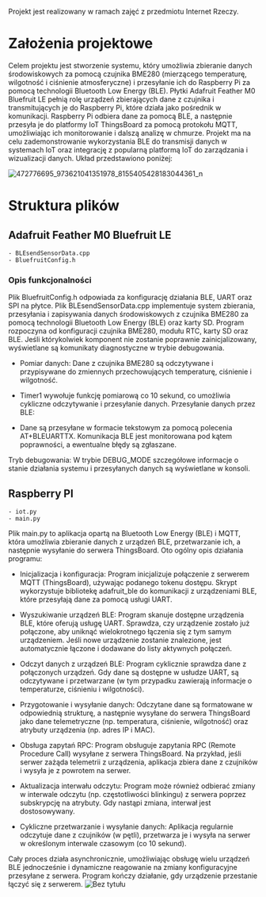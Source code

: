 Projekt jest realizowany w ramach zajęć z przedmiotu Internet Rzeczy.

# Założenia projektowe
Celem projektu jest stworzenie systemu, który umożliwia zbieranie danych środowiskowych za pomocą czujnika BME280 (mierzącego temperaturę, wilgotność i ciśnienie atmosferyczne) i przesyłanie ich do Raspberry Pi za pomocą technologii Bluetooth Low Energy (BLE). Płytki Adafruit Feather M0 Bluefruit LE pełnią rolę urządzeń zbierających dane z czujnika i transmitujących je do Raspberry Pi, które działa jako pośrednik w komunikacji. Raspberry Pi odbiera dane za pomocą BLE, a następnie przesyła je do platformy IoT ThingsBoard za pomocą protokołu MQTT, umożliwiając ich monitorowanie i dalszą analizę w chmurze. Projekt ma na celu zademonstrowanie wykorzystania BLE do transmisji danych w systemach IoT oraz integrację z popularną platformą IoT do zarządzania i wizualizacji danych. Układ przedstawiono poniżej:

![472776695_973621041351978_8155405428183044361_n](https://github.com/user-attachments/assets/dd81927d-4d83-4f3d-a32c-c4294b5b76fc)


# Struktura plików
## Adafruit Feather M0 Bluefruit LE
```
- BLEsendSensorData.cpp
- BluefruitConfig.h
```
### Opis funkcjonalności
Plik BluefruitConfig.h odpowiada za konfigurację działania BLE, UART oraz SPI na płytce. 
Plik BLEsendSensorData.cpp implementuje system zbierania, przesyłania i zapisywania danych środowiskowych z czujnika BME280 za pomocą technologii Bluetooth Low Energy (BLE) oraz karty SD. 
Program rozpoczyna od konfiguracji czujnika BME280, modułu RTC, karty SD oraz BLE. Jeśli którykolwiek komponent nie zostanie poprawnie zainicjalizowany, wyświetlane są komunikaty diagnostyczne w trybie debugowania.
- Pomiar danych:
Dane z czujnika BME280 są odczytywane i przypisywane do zmiennych przechowujących temperaturę, ciśnienie i wilgotność.

- Timer1 wywołuje funkcję pomiarową co 10 sekund, co umożliwia cykliczne odczytywanie i przesyłanie danych.
Przesyłanie danych przez BLE:

- Dane są przesyłane w formacie tekstowym za pomocą polecenia AT+BLEUARTTX. Komunikacja BLE jest monitorowana pod kątem poprawności, a ewentualne błędy są zgłaszane.

Tryb debugowania:
W trybie DEBUG_MODE szczegółowe informacje o stanie działania systemu i przesyłanych danych są wyświetlane w konsoli.
## Raspberry PI
```
- iot.py
- main.py
```

Plik main.py to aplikacja opartą na Bluetooth Low Energy (BLE) i MQTT, która umożliwia zbieranie danych z urządzeń BLE, przetwarzanie ich, a następnie wysyłanie do serwera ThingsBoard. Oto ogólny opis działania programu:

- Inicjalizacja i konfiguracja: Program inicjalizuje połączenie z serwerem MQTT (ThingsBoard), używając podanego tokenu dostępu. Skrypt wykorzystuje bibliotekę adafruit_ble do komunikacji z urządzeniami BLE, które przesyłają dane za pomocą usługi UART.

- Wyszukiwanie urządzeń BLE: Program skanuje dostępne urządzenia BLE, które oferują usługę UART. Sprawdza, czy urządzenie zostało już połączone, aby uniknąć wielokrotnego łączenia się z tym samym urządzeniem. Jeśli nowe urządzenie zostanie znalezione, jest automatycznie łączone i dodawane do listy aktywnych połączeń.

- Odczyt danych z urządzeń BLE: Program cyklicznie sprawdza dane z połączonych urządzeń. Gdy dane są dostępne w usłudze UART, są odczytywane i przetwarzane (w tym przypadku zawierają informacje o temperaturze, ciśnieniu i wilgotności).

- Przygotowanie i wysyłanie danych: Odczytane dane są formatowane w odpowiednią strukturę, a następnie wysyłane do serwera ThingsBoard jako dane telemetryczne (np. temperatura, ciśnienie, wilgotność) oraz atrybuty urządzenia (np. adres IP i MAC).

- Obsługa zapytań RPC: Program obsługuje zapytania RPC (Remote Procedure Call) wysyłane z serwera ThingsBoard. Na przykład, jeśli serwer zażąda telemetrii z urządzenia, aplikacja zbiera dane z czujników i wysyła je z powrotem na serwer.

- Aktualizacja interwału odczytu: Program może również odbierać zmiany w interwale odczytu (np. częstotliwości blinkingu) z serwera poprzez subskrypcję na atrybuty. Gdy nastąpi zmiana, interwał jest dostosowywany.

- Cykliczne przetwarzanie i wysyłanie danych: Aplikacja regularnie odczytuje dane z czujników (w pętli), przetwarza je i wysyła na serwer w określonym interwale czasowym (co 10 sekund).

Cały proces działa asynchronicznie, umożliwiając obsługę wielu urządzeń BLE jednocześnie i dynamiczne reagowanie na zmiany konfiguracyjne przesyłane z serwera. Program kończy działanie, gdy urządzenie przestanie łączyć się z serwerem.
![Bez tytułu](https://github.com/user-attachments/assets/c96d99e7-c63a-4c67-b6a1-0097036be20f)


